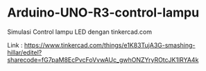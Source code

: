 # Arduino-UNO-R3-control-lampu

Simulasi Control lampu LED dengan tinkercad.com

Link : https://www.tinkercad.com/things/e1K83TujA3G-smashing-hillar/editel?sharecode=fG7paM8EcPvcFoVvwAUc_gwhONZYryROtcJK1lRYA4k
